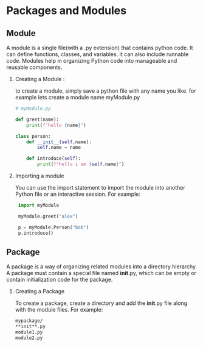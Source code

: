 # Packages and Modules

## Module

A module is a single file(with a .py extension) that contains python code. It can define functions, classes, and variables. It can also include runnable code. Modules help in organizing Python code into manageable and reusable components.

1. Creating a Module :

   to create a module, simply save a python file with any name you like. for example lets create a module name myModule.py

   ```python
   # myModule.py

   def greet(name):
       print(f"hello {name}")

   class person:
       def __init__(self,name):
           self.name = name

       def introduce(self):
           print(f"hello i am {self.name}")
   ```

2. Importing a module

   You can use the import statement to import the module into another Python file or an interactive session. For example:

   ```python
    import myModule

    myModule.greet("alex")

    p = myModule.Person("bob")
    p.introduce()
   ```

## Package

A package is a way of organizing related modules into a directory hierarchy. A package must contain a special file named **init**.py, which can be empty or contain initialization code for the package.

1. Creating a Package

   To create a package, create a directory and add the **init**.py file along with the module files. For example:

   ```markdown
   mypackage/
   **init**.py
   module1.py
   module2.py
   ```
